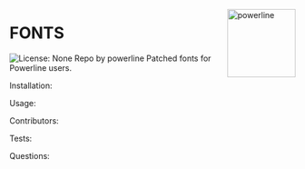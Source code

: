 
  <a href="https://github.com/powerline" style="float:right"><img src="https://avatars2.githubusercontent.com/u/10100576?v=4" alt="powerline" title="powerline" width="120" height="120"></a>
  # FONTS
 ![License: None](https://img.shields.io/badge/License-None-brightgreen)
  Repo by powerline
  Patched fonts for Powerline users.
  
  Installation:
  
  Usage:
  
  Contributors:
  
  Tests:
  
  Questions:
  
  